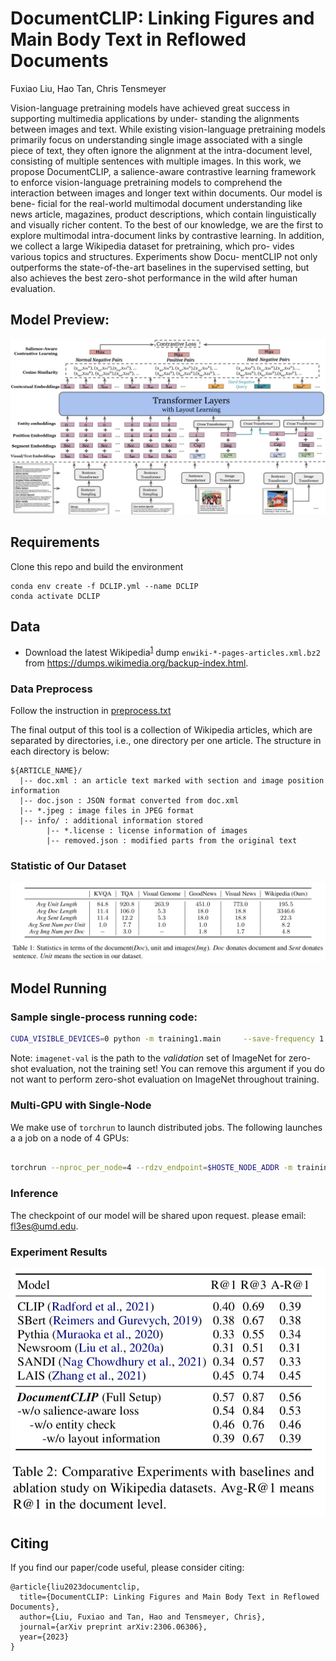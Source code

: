 # DocumentCLIP: Linking Figures and Main Body Text in Reflowed Documents
Fuxiao Liu, Hao Tan, Chris Tensmeyer

Vision-language pretraining models have achieved great
success in supporting multimedia applications by under-
standing the alignments between images and text. While
existing vision-language pretraining models primarily focus
on understanding single image associated with a single piece
of text, they often ignore the alignment at the intra-document
level, consisting of multiple sentences with multiple images.
In this work, we propose DocumentCLIP, a salience-aware
contrastive learning framework to enforce vision-language
pretraining models to comprehend the interaction between
images and longer text within documents. Our model is bene-
ficial for the real-world multimodal document understanding
like news article, magazines, product descriptions, which
contain linguistically and visually richer content. To the
best of our knowledge, we are the first to explore multimodal
intra-document links by contrastive learning. In addition, we
collect a large Wikipedia dataset for pretraining, which pro-
vides various topics and structures. Experiments show Docu-
mentCLIP not only outperforms the state-of-the-art baselines
in the supervised setting, but also achieves the best zero-shot
performance in the wild after human evaluation.

## Model Preview:
![DocumentCLIP Model!](./model.png)

## Requirements
Clone this repo and build the environment

```
conda env create -f DCLIP.yml --name DCLIP
conda activate DCLIP
```

## Data

- Download the latest Wikipedia<sup>[1](#footnote1)</sup> dump `enwiki-*-pages-articles.xml.bz2` from https://dumps.wikimedia.org/backup-index.html.

### Data Preprocess
Follow the instruction in [preprocess.txt](./Data/instruction.txt)

The final output of this tool is a collection of Wikipedia articles, which are separated by directories, i.e., one directory per one article. The structure in each directory is below:

```
${ARTICLE_NAME}/
  |-- doc.xml : an article text marked with section and image position information
  |-- doc.json : JSON format converted from doc.xml
  |-- *.jpeg : image files in JPEG format
  |-- info/ : additional information stored
        |-- *.license : license information of images
        |-- removed.json : modified parts from the original text
``` 

### Statistic of Our Dataset
![DocumentCLIP dataset!](./statistic.png)

## Model Running

### Sample single-process running code:
```bash
CUDA_VISIBLE_DEVICES=0 python -m training1.main     --save-frequency 1     --zeroshot-frequency 1     --report-to tensorboard     --train-data="./data/validation_wiki.csv"      --val-data="./data/validation_wiki.csv"      --csv-img-key filepath     --csv-caption-key title     --warmup 10000     --batch-size=32     --lr=0.001    --wd=0.1     --epochs=30     --workers=8
```

Note: `imagenet-val` is the path to the *validation* set of ImageNet for zero-shot evaluation, not the training set!
You can remove this argument if you do not want to perform zero-shot evaluation on ImageNet throughout training. 

### Multi-GPU with Single-Node

We make use of `torchrun` to launch distributed jobs. The following launches a
a job on a node of 4 GPUs:

```bash
    
torchrun --nproc_per_node=4 --rdzv_endpoint=$HOSTE_NODE_ADDR -m training1.main \ --train-data="./data/validation_wiki.csv"      --val-data="./data/validation_wiki.csv"   --warmup 10000     --batch-size=64    --lr=0.001   --wd=0.1     --epochs=30     --workers=4
```
### Inference
The checkpoint of our model will be shared upon request. please email: fl3es@umd.edu.

### Experiment Results
![DocumentCLIP dataset!](./experiment.png)

## Citing
If you find our paper/code useful, please consider citing:

```
@article{liu2023documentclip,
  title={DocumentCLIP: Linking Figures and Main Body Text in Reflowed Documents},
  author={Liu, Fuxiao and Tan, Hao and Tensmeyer, Chris},
  journal={arXiv preprint arXiv:2306.06306},
  year={2023}
}
```
